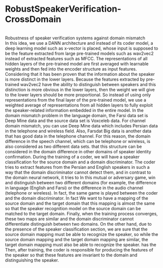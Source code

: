 # RobustSpeakerVerification-CrossDomain
<br>Robustness of speaker verification systems against domain mismatch</br>
In this idea, we use a DANN architecture and instead of its coder model, a deep learning model such as x-vector is placed, whose input is supposed to be the feature extracted from large pre-trained models such as wav2vec2 instead of extracted features such as MFCC. The representations of all hidden layers of the pre-trained model are first averaged with learnable weights and then fed into the encoder structure as input features. Considering that it has been proven that the information about the speaker is more distinct in the lower layers. Because the features extracted by pre-trained wav2vec2 have the ability to distinguish between speakers and this distinction is more obvious in the lower layers, then the weight we will give to the lower layers should be more proportional. So instead of using only representations from the final layer of the pre-trained model, we use a weighted average of representations from all hidden layers to fully exploit the speaker-related information embedded in the entire model. In the domain mismatch problem in the language domain, the Farsi data set is Deep Mine data and the source data set is Voxceleb data. For channel domain mismatch, you can use Deep Mine data which includes Persian data in the telephone and wireless field. Also, Farsdat Big data is another data that has good data in the telephone channel. For this reason, the domain difference in the speech channel, which can be telephone or wireless, is also considered as two different data sets. that this structure can be considered in the domain difference in other domains of speaker identity confirmation. During the training of a coder, we will have a speaker classification for the source domain and a domain discriminator. The coder tries to extract features from the Persian and English speakers in such a way that the domain discriminator cannot detect them, and in contrast to the domain neural network, it tries to In this mutual or adversary game, win and distinguish between two different domains (for example, the difference in language (English and Farsi) or the difference in the audio channel (telephone or wireless). In fact, the same game is played between the coder and the domain discriminator. In fact We want to have a mapping of the source domain and the target domain that this mapping is almost the same so that the speaker recognition model on the source domain can be matched to the target domain. Finally, when the training process converges, these two maps are similar and the domain discriminator cannot differentiate distinguish between two domains. On the other hand, due to the presence of the speaker classification section, we are sure that the source domain mapping must be able to recognize the speaker, so while the source domain mapping and the target domain mapping are similar, the target domain mapping must also be able to recognize the speaker. has the Then, after training, the coder is responsible for producing the features of the speaker so that these features are invariant to the domain and distinguishing the speaker.

